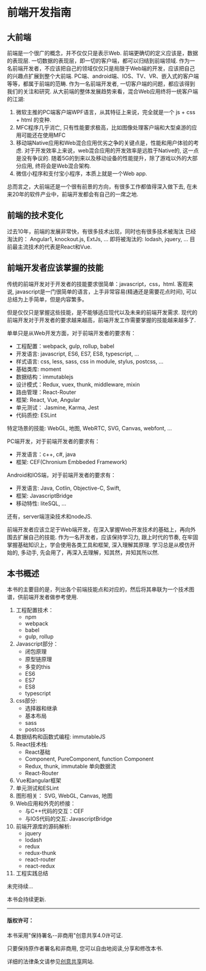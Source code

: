 # 前端开发指南
## 大前端
前端是一个很广的概念，并不仅仅只是表示Web. 
前端更确切的定义应该是，数据的表现层.
一切数据的表现层，即一切的客户端，都可以归结到前端领域.
作为一名前端开发者，不应该把自己的领域仅仅只是局限于Web端的开发，应该把自己的兴趣点扩展到整个大前端. 
PC端、android端、IOS、TV、VR、嵌入式的客户端等等，都属于前端的范畴.
作为一名前端开发者, 一切客户端的问题，都应该得到我们的关注和研究.
从大前端的整体发展趋势来看，混合Web应用终将一统客户端的江湖:
1. 微软主推的PC端客户端WPF语言，从其特征上来说，完全就是一个 js + css + html 的变种.
2. MFC程序几乎消亡, 只有性能要求极高，比如图像处理客户端和大型桌游的应用可能还在使用MFC
3. 移动端Native应用和Web混合应用优劣之争的关键点是，性能和用户体验的考虑. 对于开发效率上来说，web混合应用的开发效率是远胜于Native的, 这一点是没有争议的. 随着5G的到来以及移动设备的性能提升，除了游戏以外的大部分应用, 终将会是Web混合架构.
4. 微信小程序和支付宝小程序，本质上就是一个Web app.

总而言之，大前端还是一个很有前景的方向，有很多工作都值得深入做下去, 在未来20年的软件产业中，前端开发都会有自己的一席之地.


## 前端的技术变化
过去10年，前端的发展非常快，有很多技术出现，同时也有很多技术被淘汰
已经淘汰的：
Angular1, knockout.js, ExtJs, ...
即将被淘汰的:
lodash, jquery, ...
目前最主流技术的代表是React和Vue.


## 前端开发者应该掌握的技能
传统的前端开发对于开发者的技能要求很简单：javascript，css，html.
客观来说, javascript是一门很简单的语言，上手非常容易(精通还是需要花点时间), 可以总结为上手简单，但是内容繁多。

但是仅仅只是掌握这些技能，是不能够适应现代以及未来的前端开发需求.
现代的前端开发对于开发者的要求越来越高，前端开发工作需要掌握的技能越来越多了.

单单只是从Web开发方面，对于前端开发者的要求有：
* 工程配置：webpack, gulp, rollup, babel
* 开发语言: javascript, ES6, ES7, ES8, typescript, ...
* 样式语言: css, less, sass, css in module, stylus, postcss, ...
* 基础类库: moment
* 数据结构：immutablejs
* 设计模式：Redux, vuex, thunk, middleware, mixin
* 路由管理：React-Router
* 框架: React, Vue, Angular
* 单元测试： Jasmine, Karma, Jest
* 代码质控: ESLint

特定场景的技能: WebGL, 地图, WebRTC, SVG, Canvas, webfont, ...

PC端开发，对于前端开发者的要求有：
* 开发语言：c++, c#, java
* 框架: CEF(Chronium Embbeded Framework)

Android和IOS端，对于前端开发者的要求有：
* 开发语言: Java, Cotlin, Objective-C, Swift,
* 框架: JavascriptBridge
* 移动特性: liteSQL, ...

还有，server端渲染技术和nodeJS.

前端开发者应该立足于Web端开发，在深入掌握Web开发技术的基础上，再向外围去扩展自己的技能.
作为一名开发者，应该保持学习力, 跟上时代的节奏, 在牢固掌握基础知识上，学会使用各类工具和框架, 深入理解其原理.
学习总是从模仿开始的, 多动手, 先会用了，再深入去理解，知其然，并知其所以然.

## 本书概述

本书的主要目的是，列出各个前端技能点和对应的，然后将其串联为一个技术图谱，供前端开发者做参考使用.

1. 工程配置技术：
    * npm
    * webpack 
    * babel
    * gulp, rollup
2. Javascript部分：
    * 闭包原理
    * 原型链原理
    * 多变的this 
    * ES6
    * ES7
    * ES8
    * typescript
3. css部分: 
    * 选择器和继承
    * 基本布局
    * sass 
    * postcss
4. 数据结构和函数式编程: immutableJS
5. React技术栈:
    * React基础 
    * Component, PureComponent, function Component
    * Redux, thunk, immutable 单向数据流
    * React-Router
6. Vue和angular框架
7. 单元测试和ESLint
8. 图形相关： SVG, WebGL, Canvas, 地图
9. Web应用和外壳的桥接：
    * 与C++代码的交互：CEF
    * 与IOS代码的交互: JavascriptBridge
10. 前端开源库的源码解析:
    * jquery
    * lodash
    * redux
    * redux-thunk
    * react-router
    * react-redux
11. 工程实践总结


未完待续...

本书会持续更新.

***
#### 版权许可：
本书采用"保持署名--非商用"创意共享4.0许可证.

只要保持原作者署名和非商用, 您可以自由地阅读,分享和修改本书.

详细的法律条文请参见[创意共享](https://creativecommons.org/licenses/by-nc/4.0/)网站.
